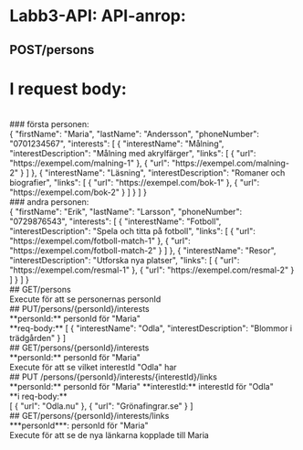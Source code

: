 # Labb3-API: API-anrop:

## POST/persons
# I request body:
<br />
### första personen:
<br />
{
  "firstName": "Maria",
  "lastName": "Andersson",
  "phoneNumber": "0701234567",
  "interests": [
    {
      "interestName": "Målning",
      "interestDescription": "Målning med akrylfärger",
      "links": [
        {
          "url": "https://exempel.com/malning-1"
        },
        {
          "url": "https://exempel.com/malning-2"
        }
      ]
    },
    {
      "interestName": "Läsning",
      "interestDescription": "Romaner och biografier",
      "links": [
        {
          "url": "https://exempel.com/bok-1"
        },
        {
          "url": "https://exempel.com/bok-2"
        }
      ]
    }
  ]
}

<br />
### andra personen:
<br />
{
  "firstName": "Erik",
  "lastName": "Larsson",
  "phoneNumber": "0729876543",
  "interests": [
    {
      "interestName": "Fotboll",
      "interestDescription": "Spela och titta på fotboll",
      "links": [
        {
          "url": "https://exempel.com/fotboll-match-1"
        },
        {
          "url": "https://exempel.com/fotboll-match-2"
        }
      ]
    },
    {
      "interestName": "Resor",
      "interestDescription": "Utforska nya platser",
      "links": [
        {
          "url": "https://exempel.com/resmal-1"
        },
        {
          "url": "https://exempel.com/resmal-2"
        }
      ]
    }
  ]
}
<br />
## GET/persons
<br />
Execute för att se personernas personId
<br />
## PUT/persons/{personId}/interests
<br />
**personId:** personId för "Maria"
<br />
**req-body:** 
[
  {
    "interestName": "Odla",
    "interestDescription": "Blommor i trädgården"
  }
]
<br />
## GET/persons/{personId}/interests
<br />
**personId:** personId för "Maria"
<br />
Execute för att se vilket interestId "Odla" har 
<br />
## PUT /persons/{personId}/interests/{interestId}/links
<br />
**personId:** personId för "Maria"
**interestId:** interestId för "Odla"
<br />
**i req-body:** 
<br />
[
  {
    "url": "Odla.nu"
  },
  {
    "url": "Grönafingrar.se"
  }
]
<br />
## GET/persons/{personId}/interests/links
<br />
***personId***: personId för "Maria"
<br />
Execute för att se de nya länkarna kopplade till Maria
